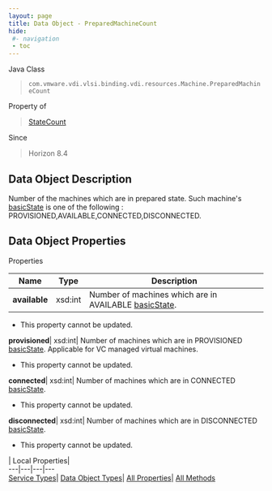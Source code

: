 ```yaml
---
layout: page
title: Data Object - PreparedMachineCount
hide:
 #- navigation
 - toc
---
```






Java Class  
> `com.vmware.vdi.vlsi.binding.vdi.resources.Machine.PreparedMachineCount`

Property of  
> [StateCount](vdi.resources.Machine.StateCount.md#field_detail)

Since  
> Horizon 8.4


## Data Object Description 

Number of the machines which are in prepared state. Such machine's [basicState](vdi.resources.Machine.MachineBase.md#basicState) is one of the following : PROVISIONED,AVAILABLE,CONNECTED,DISCONNECTED. 

## Data Object Properties

Properties

Name |  Type |  Description   
---|---|---  
**available**|  xsd:int|  Number of machines which are in AVAILABLE [basicState](vdi.resources.Machine.MachineBase.md#basicState).   


 * This property cannot be updated.

  
**provisioned**|  xsd:int|  Number of machines which are in PROVISIONED [basicState](vdi.resources.Machine.MachineBase.md#basicState). Applicable for VC managed virtual machines.   


 * This property cannot be updated.

  
**connected**|  xsd:int|  Number of machines which are in CONNECTED [basicState](vdi.resources.Machine.MachineBase.md#basicState).   


 * This property cannot be updated.

  
**disconnected**|  xsd:int|  Number of machines which are in DISCONNECTED [basicState](vdi.resources.Machine.MachineBase.md#basicState).   


 * This property cannot be updated.

  
  
  
 | Local Properties|   
---|---|---|---  
[Service Types](index-mo_types.md)| [Data Object Types](index-do_types.md)| [All Properties](index-properties.md)| [All Methods](index-methods.md)  
  
  
